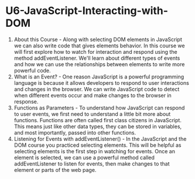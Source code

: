 # U6-JavaScript-Interacting-with-DOM

1.  About this Course - Along with selecting DOM elements in JavaScript we can also write code that gives elements behavior. In this course we will first explore how to watch for interaction and respond using the method addEventListener. We'll learn about different types of events and how we can use the relationships between elements to write more powerful code.
2. What is an Event? - One reason JavaScript is a powerful programming language is because it allows developers to respond to user interactions and changes in the browser. We can write JavaScript code to detect when different events occur and make changes to the browser in response.
3. Functions as Parameters - To understand how JavaScript can respond to user events, we first need to understand a little bit more about functions. Functions are often called first class citizens in JavaScript. This means just like other data types, they can be stored in variables, and most importantly, passed into other functions.
4. Listening for Events with addEventListener() - In the JavaScript and the DOM course you practiced selecting elements. This will be helpful as selecting elements is the first step in watching for events. Once an element is selected, we can use a powerful method called addEventListener to listen for events, then make changes to that element or parts of the web page.